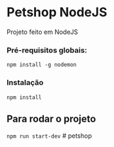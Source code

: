 # Petshop NodeJS

Projeto feito em NodeJS 

### Pré-requisitos globais:
`npm install -g nodemon`

### Instalação
`npm install`

## Para rodar o projeto
`npm run start-dev`
#   p e t s h o p  
 